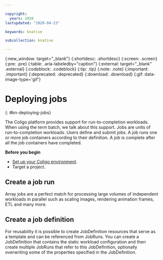 ```yaml
---

copyright:
  years: 2020
lastupdated: "2020-04-23"

keywords: knative

subcollection: knative

---
```


{:new_window: target="_blank"}
{:shortdesc: .shortdesc}
{:screen: .screen}
{:pre: .pre}
{:table: .aria-labeledby="caption"}
{:external: target="_blank" .external}
{:codeblock: .codeblock}
{:tip: .tip}
{:note: .note}
{:important: .important}
{:deprecated: .deprecated}
{:download: .download}
{:gif: data-image-type='gif'}

# Deploying jobs
{: #kn-deploying-jobs}

The Coligo platform provides support for run-to-completion workloads. When using the term batch, we talk about this support. Jobs are units of run-to-completion workloads. Users define and submit jobs. A job runs one or more job containers according to their definition. A job is complete after all the job containers have completed.

**Before you begin**

- [Set up your Coligo environment](/docs/knative?topic=knative-kn-install-cli).
- Target a project.

## Create a job run

Array jobs are a perfect match for processing large volumes of independent workloads in parallel such as scaling images, rendering animation frames, ETL and many more.  




## Create a job definition

For reusability it is possible to create JobDefinition resources that serve as a template and can be referenced from JobRuns.
You can create a JobDefinition that contains the static workload configuration and then create multiple JobRuns that refer to this JobDefinition, optionally overwriting some of the properties specified in the JobDefinition.
